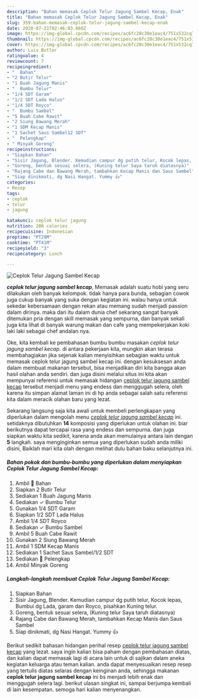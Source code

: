 ```yaml
---
description: "Bahan memasak Ceplok Telur Jagung Sambel Kecap, Enak"
title: "Bahan memasak Ceplok Telur Jagung Sambel Kecap, Enak"
slug: 359-bahan-memasak-ceplok-telur-jagung-sambel-kecap-enak
date: 2020-07-21T02:46:03.660Z
image: https://img-global.cpcdn.com/recipes/ac6fc20c30e1eac4/751x532cq70/ceplok-telur-jagung-sambel-kecap-foto-resep-utama.jpg
thumbnail: https://img-global.cpcdn.com/recipes/ac6fc20c30e1eac4/751x532cq70/ceplok-telur-jagung-sambel-kecap-foto-resep-utama.jpg
cover: https://img-global.cpcdn.com/recipes/ac6fc20c30e1eac4/751x532cq70/ceplok-telur-jagung-sambel-kecap-foto-resep-utama.jpg
author: Luis Butler
ratingvalue: 4
reviewcount: 7
recipeingredient:
- "  Bahan"
- "2 Butir Telur"
- "1 Buah Jagung Manis"
- "  Bumbu Telur"
- "1/4 SDT Garam"
- "1/2 SDT Lada Halus"
- "1/4 SDT Royco"
- "  Bumbu Sambel"
- "5 Buah Cabe Rawit"
- "2 Siung Bawang Merah"
- "1 SDM Kecap Manis"
- "1 Sachet Saus Sambel12 SDT"
- "  Pelengkap"
- " Minyak Goreng"
recipeinstructions:
- "Siapkan Bahan"
- "Sisir Jagung, Blender. Kemudian campur dg putih telur, Kocok lepas, Bumbui dg Lada, garam dan Royco, pisahkan Kuning telur."
- "Goreng, bentuk sesuai selera, (Kuning telur Saya taruh diatasnya)"
- "Rajang Cabe dan Bawang Merah, tambahkan Kecap Manis dan Saus Sambel"
- "Siap dinikmati, dg Nasi Hangat. Yummy 👍"
categories:
- Resep
tags:
- ceplok
- telur
- jagung

katakunci: ceplok telur jagung 
nutrition: 208 calories
recipecuisine: Indonesian
preptime: "PT29M"
cooktime: "PT41M"
recipeyield: "3"
recipecategory: Lunch

---
```



![Ceplok Telur Jagung Sambel Kecap](https://img-global.cpcdn.com/recipes/ac6fc20c30e1eac4/751x532cq70/ceplok-telur-jagung-sambel-kecap-foto-resep-utama.jpg)

<b><i>ceplok telur jagung sambel kecap</i></b>, Memasak adalah suatu hobi yang seru dilakukan oleh banyak kelompok. tidak hanya para bunda, sebagian cowok juga cukup banyak yang suka dengan kegiatan ini. walau hanya untuk sekedar kebersamaan dengan rekan atau memang sudah menjadi passion dalam dirinya. maka dari itu dalam dunia chef sekarang sangat banyak ditemukan pria dengan skill memasak yang sempurna, dan banyak sekali juga kita lihat di banyak warung makan dan cafe yang mempekerjakan koki laki laki sebagai chef andalan nya.



Oke, kita kembali ke pembahasan bumbu bumbu masakan <i>ceplok telur jagung sambel kecap</i>. di antara pekerjaan kita, mungkin akan terasa membahagiakan jika sejenak kalian menyisihkan sebagian waktu untuk memasak ceplok telur jagung sambel kecap ini. dengan kesuksesan anda dalam membuat makanan tersebut, bisa menjadikan diri kita bangga akan hasil olahan anda sendiri. dan juga disini melalui situs ini kita akan mempunyai referensi untuk memasak hidangan <u>ceplok telur jagung sambel kecap</u> tersebut menjadi menu yang endess dan menggugah selera, oleh karena itu simpan alamat laman ini di hp anda sebagai salah satu referensi kita dalam meracik olahan baru yang lezat.


Sekarang langsung saja kita awali untuk membeli perlengkapan yang diperlukan dalam mengolah menu <u><i>ceplok telur jagung sambel kecap</i></u> ini. setidaknya dibutuhkan <b>14</b> komposisi yang diperlukan untuk olahan ini. biar berikutnya dapat tercapai rasa yang endess dan sempurna. dan juga siapkan waktu kita sedikit, karena anda akan memulainya antara lain dengan <b>5</b> langkah. saya menginginkan semua yang diperlukan sudah anda miliki disini, Baiklah mari kita olah dengan melihat dulu bahan baku selanjutnya ini.

<!--inarticleads1-->

##### Bahan pokok dan bumbu-bumbu yang diperlukan dalam menyiapkan Ceplok Telur Jagung Sambel Kecap:

1. Ambil  📝 Bahan
1. Siapkan 2 Butir Telur
1. Sediakan 1 Buah Jagung Manis
1. Sediakan  ✓ Bumbu Telur
1. Gunakan 1/4 SDT Garam
1. Siapkan 1/2 SDT Lada Halus
1. Ambil 1/4 SDT Royco
1. Sediakan  ✓ Bumbu Sambel
1. Ambil 5 Buah Cabe Rawit
1. Gunakan 2 Siung Bawang Merah
1. Ambil 1 SDM Kecap Manis
1. Sediakan 1 Sachet Saus Sambel/1/2 SDT
1. Sediakan  📝 Pelengkap
1. Ambil  Minyak Goreng




<!--inarticleads2-->

##### Langkah-langkah membuat Ceplok Telur Jagung Sambel Kecap:

1. Siapkan Bahan
1. Sisir Jagung, Blender. Kemudian campur dg putih telur, Kocok lepas, Bumbui dg Lada, garam dan Royco, pisahkan Kuning telur.
1. Goreng, bentuk sesuai selera, (Kuning telur Saya taruh diatasnya)
1. Rajang Cabe dan Bawang Merah, tambahkan Kecap Manis dan Saus Sambel
1. Siap dinikmati, dg Nasi Hangat. Yummy 👍




Berikut sedikit bahasan hidangan perihal resep <u>ceplok telur jagung sambel kecap</u> yang lezat. saya ingin kalian bisa paham dengan pembahasan diatas, dan kalian dapat memasak lagi di acara lain untuk di sajikan dalam aneka kegiatan keluarga atau teman kalian. anda dapat menyesuaikan resep resep yang tertulis diatas selaras dengan keinginan anda, sehingga makanan <b>ceplok telur jagung sambel kecap</b> ini bs menjadi lebih enak dan menggugah selera lagi. berikut ulasan singkat ini, sampai berjumpa kembali di lain kesempatan. semoga hari kalian menyenangkan.
